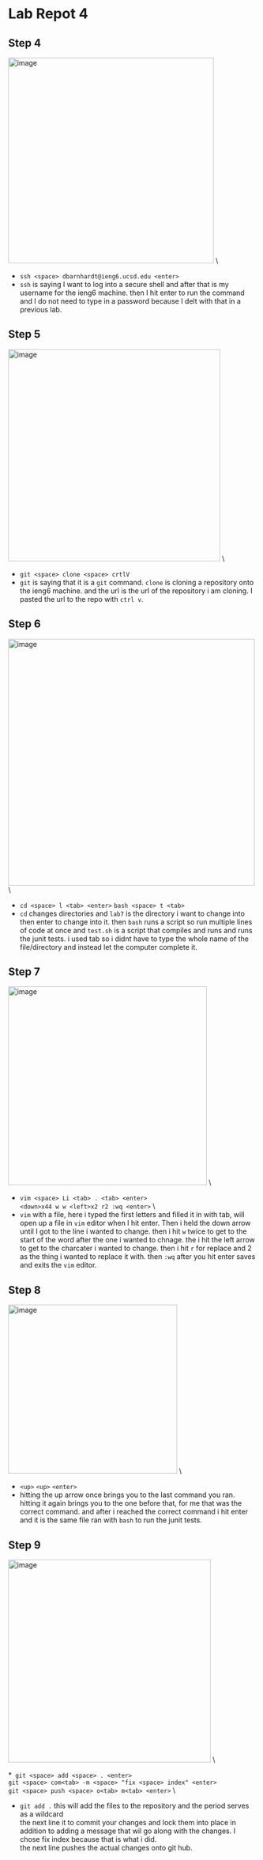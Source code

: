 # Lab Repot 4
## Step 4
 <img width="416" alt="image" src="https://github.com/coda289/cse15l-lab-report/assets/148298382/12908f1d-de11-4d9c-b27b-8195792e1380"> \
 * `ssh <space> dbarnhardt@ieng6.ucsd.edu <enter>`
 * `ssh` is saying I want to log into a secure shell and after that is my username for the ieng6 machine. then I hit enter to run the command and I do not need to type in a password because I delt with that in a previous lab.
## Step 5
 <img width="429" alt="image" src="https://github.com/coda289/cse15l-lab-report/assets/148298382/18434c82-07ab-4c09-8728-1e3045b8be54"> \
* `git <space> clone <space> crtlV`
* `git` is saying that it is a `git` command. `clone` is cloning a repository onto the ieng6 machine. and the url is the url of the repository i am cloning. I pasted the url to the repo with `ctrl v`.
## Step 6
<img width="499" alt="image" src="https://github.com/coda289/cse15l-lab-report/assets/148298382/86a6650b-fd5c-4407-8d66-084f1c969dfe"> \
* `cd <space> l <tab> <enter>`
   `bash <space> t <tab>`
* `cd` changes directories and `lab7` is the directory i want to change into then enter to change into it. then `bash` runs a script so run multiple lines of code at once and `test.sh` is a script that compiles and runs and runs the junit tests. i used tab so i didnt have to type the whole name of the file/directory and instead let the computer complete it. 
## Step 7
<img width="402" alt="image" src="https://github.com/coda289/cse15l-lab-report/assets/148298382/929b6206-4de0-4404-b1d6-64273b275ca7"> \
* `vim <space> Li <tab> . <tab> <enter>` \
`<down>x44 w w <left>x2 r2 :wq <enter>` \
* `vim` with a file, here i typed the first letters and filled it in with tab, will open up a file in `vim` editor when I hit enter. Then i held the down arrow until I got to the line i wanted to change. then i hit `w` twice to get to the start of the word after the one i wanted to chnage. the i hit the left arrow to get to the charcater i wanted to change. then i hit `r` for replace and 2 as the thing i wanted to replace it with. then `:wq` after you hit enter saves and exits the `vim` editor. 
## Step 8
 <img width="342" alt="image" src="https://github.com/coda289/cse15l-lab-report/assets/148298382/920c25d5-4b66-4b04-aa25-fbe595519ef1"> \
* `<up>` `<up>` `<enter>` 
* hitting the up arrow once brings you to the last command you ran. hitting it again brings you to the one before that, for me that was the correct command. and after i reached the correct command i hit enter and it is the same file ran with `bash` to run the junit tests. 
## Step 9
<img width="410" alt="image" src="https://github.com/coda289/cse15l-lab-report/assets/148298382/248d73f3-470e-4ae2-b1a6-7526fecd856c"> \

*` git <space> add <space> . <enter>` \
`git <space> com<tab> -m <space> "fix <space> index" <enter>` \
`git <space> push <space> o<tab> m<tab> <enter>` \
* `git add .` this will add the files to the repository and the period serves as a wildcard \
   the next line it to commit your changes and lock them into place in addition to adding a message that wil go along with the changes. I chose fix index because that is what i did. \
   the next line pushes the actual changes onto git hub.

